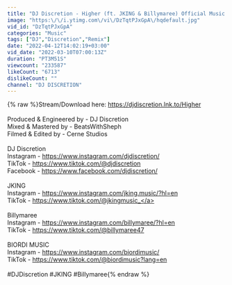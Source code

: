 ```yaml
---
title: "DJ Discretion - Higher (ft. JKING & Billymaree) Official Music Video"
image: "https:\/\/i.ytimg.com\/vi\/DzTqtPJxGpA\/hqdefault.jpg"
vid_id: "DzTqtPJxGpA"
categories: "Music"
tags: ["DJ","Discretion","Remix"]
date: "2022-04-12T14:02:19+03:00"
vid_date: "2022-03-10T07:00:13Z"
duration: "PT3M51S"
viewcount: "233587"
likeCount: "6713"
dislikeCount: ""
channel: "DJ DISCRETION"
---
```

{% raw %}Stream/Download here: <a rel="nofollow" target="blank" href="https://djdiscretion.lnk.to/Higher">https://djdiscretion.lnk.to/Higher</a> <br /><br />Produced &amp; Engineered by - DJ Discretion<br />Mixed &amp; Mastered by - BeatsWithSheph<br />Filmed &amp; Edited by - Cerne Studios<br /><br />DJ Discretion<br />Instagram - <a rel="nofollow" target="blank" href="https://www.instagram.com/djdiscretion/​">https://www.instagram.com/djdiscretion/​</a><br />TikTok - <a rel="nofollow" target="blank" href="https://www.tiktok.com/@djdiscretion">https://www.tiktok.com/@djdiscretion</a><br />Facebook - <a rel="nofollow" target="blank" href="https://www.facebook.com/djdiscretion/​">https://www.facebook.com/djdiscretion/​</a><br /><br />JKING<br />Instagram - <a rel="nofollow" target="blank" href="https://www.instagram.com/jking.music/?hl=en">https://www.instagram.com/jking.music/?hl=en</a><br />TikTok - <a rel="nofollow" target="blank" href="https://www.tiktok.com/@jkingmusic_">https://www.tiktok.com/@jkingmusic_</a><br /><br />Billymaree<br />Instagram - <a rel="nofollow" target="blank" href="https://www.instagram.com/billymaree/?hl=en">https://www.instagram.com/billymaree/?hl=en</a><br />TikTok - <a rel="nofollow" target="blank" href="https://www.tiktok.com/@billymaree47">https://www.tiktok.com/@billymaree47</a><br /><br />BIORDI MUSIC<br />Instagram - <a rel="nofollow" target="blank" href="https://www.instagram.com/biordimusic/​">https://www.instagram.com/biordimusic/​</a><br />TikTok - <a rel="nofollow" target="blank" href="https://www.tiktok.com/@biordimusic?lang=en">https://www.tiktok.com/@biordimusic?lang=en</a><br /><br />#DJDiscretion #JKING #Billymaree{% endraw %}
